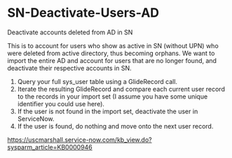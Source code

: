 # SN-Deactivate-Users-AD
Deactivate accounts deleted from AD in SN

This is to account for users who show as active in SN (without UPN) who were deleted from active directory, thus becoming orphans. We want to import the entire AD and account for users that are no longer found, and deactivate their respective accounts in SN.

1) Query your full sys_user table using a GlideRecord call.
2) Iterate the resulting GlideRecord and compare each current user record to the records in your import set (I assume you have some unique identifier you could use here).
3) If the user is not found in the import set, deactivate the user in ServiceNow.
4) If the user is found, do nothing and move onto the next user record.

https://uscmarshall.service-now.com/kb_view.do?sysparm_article=KB0000946
